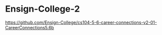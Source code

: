 # Ensign-College-2
https://github.com/Ensign-College/cs104-5-6-career-connections-v2-01-CareerConnections5.6b
